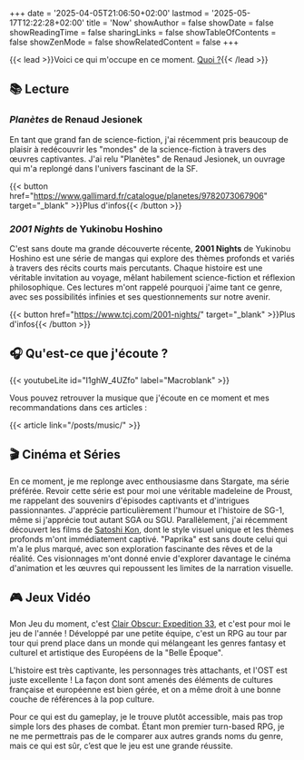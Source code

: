 +++
date = '2025-04-05T21:06:50+02:00'
lastmod = '2025-05-17T12:22:28+02:00'
title = 'Now'
showAuthor = false
showDate = false
showReadingTime = false
sharingLinks = false
showTableOfContents = false
showZenMode = false
showRelatedContent = false
+++

{{< lead >}}Voici ce qui m'occupe en ce moment. [Quoi ?](https://nownownow.com/about){{< /lead >}}

## :books: Lecture

### *Planètes* de Renaud Jesionek

En tant que grand fan de science-fiction, j'ai récemment pris beaucoup de plaisir à redécouvrir les "mondes" de la science-fiction à travers des œuvres captivantes. J'ai relu "Planètes" de Renaud Jesionek, un ouvrage qui m'a replongé dans l'univers fascinant de la SF.

{{< button href="https://www.gallimard.fr/catalogue/planetes/9782073067906" target="_blank" >}}Plus d'infos{{< /button >}}

### *2001 Nights* de Yukinobu Hoshino

C'est sans doute ma grande découverte récente, **2001 Nights** de Yukinobu Hoshino est une série de mangas qui explore des thèmes profonds et variés à travers des récits courts mais percutants. Chaque histoire est une véritable invitation au voyage, mêlant habilement science-fiction et réflexion philosophique. Ces lectures m'ont rappelé pourquoi j'aime tant ce genre, avec ses possibilités infinies et ses questionnements sur notre avenir.

{{< button href="https://www.tcj.com/2001-nights/" target="_blank" >}}Plus d'infos{{< /button >}}<br>

## :headphones: Qu'est-ce que j'écoute ?

{{< youtubeLite id="I1ghW_4UZfo" label="Macroblank" >}}

Vous pouvez retrouver la musique que j'écoute en ce moment et mes recommandations dans ces articles :

{{< article link="/posts/music/" >}}

## :clapper: Cinéma et Séries

En ce moment, je me replonge avec enthousiasme dans Stargate, ma série préférée. Revoir cette série est pour moi une véritable madeleine de Proust, me rappelant des souvenirs d'épisodes captivants et d'intrigues passionnantes. J'apprécie particulièrement l'humour et l'histoire de SG-1, même si j'apprécie tout autant SGA ou SGU. Parallèlement, j'ai récemment découvert les films de [Satoshi Kon](https://letterboxd.com/director/satoshi-kon/), dont le style visuel unique et les thèmes profonds m'ont immédiatement captivé. "Paprika" est sans doute celui qui m'a le plus marqué, avec son exploration fascinante des rêves et de la réalité. Ces visionnages m'ont donné envie d'explorer davantage le cinéma d'animation et les œuvres qui repoussent les limites de la narration visuelle.

## :video_game: Jeux Vidéo

Mon Jeu du moment, c'est [Clair Obscur: Expedition 33](https://www.sandfall.co/), et c'est pour moi le jeu de l'année ! Développé par une petite équipe, c'est un RPG au tour par tour qui prend place dans un monde qui mélangeant les genres fantasy et culturel et artistique des Européens de la "Belle Époque".

L'histoire est très captivante, les personnages très attachants, et l'OST est juste excellente ! La façon dont sont amenés des éléments de cultures française et européenne est bien gérée, et on a même droit à une bonne couche de références à la pop culture. 

Pour ce qui est du gameplay, je le trouve plutôt accessible, mais pas trop simple lors des phases de combat. Étant mon premier turn-based RPG, je ne me permettrais pas de le comparer aux autres grands noms du genre, mais ce qui est sûr, c’est que le jeu est une grande réussite.
